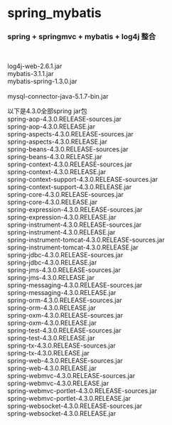 # spring_mybatis
<h3 background="red">spring + springmvc + mybatis + log4j  整合</h3><br>

log4j-web-2.6.1.jar <br>
mybatis-3.1.1.jar <br>
mybatis-spring-1.3.0.jar <br>  
mysql-connector-java-5.1.7-bin.jar <br>

以下是4.3.0全部spring jar包<br>
spring-aop-4.3.0.RELEASE-sources.jar <br>
spring-aop-4.3.0.RELEASE.jar <br>
spring-aspects-4.3.0.RELEASE-sources.jar <br>
spring-aspects-4.3.0.RELEASE.jar <br>
spring-beans-4.3.0.RELEASE-sources.jar <br>
spring-beans-4.3.0.RELEASE.jar <br>
spring-context-4.3.0.RELEASE-sources.jar <br>
spring-context-4.3.0.RELEASE.jar <br>
spring-context-support-4.3.0.RELEASE-sources.jar <br>
spring-context-support-4.3.0.RELEASE.jar <br>
spring-core-4.3.0.RELEASE-sources.jar <br>
spring-core-4.3.0.RELEASE.jar <br>
spring-expression-4.3.0.RELEASE-sources.jar <br>
spring-expression-4.3.0.RELEASE.jar <br>
spring-instrument-4.3.0.RELEASE-sources.jar <br>
spring-instrument-4.3.0.RELEASE.jar <br>
spring-instrument-tomcat-4.3.0.RELEASE-sources.jar <br>
spring-instrument-tomcat-4.3.0.RELEASE.jar <br>
spring-jdbc-4.3.0.RELEASE-sources.jar <br>
spring-jdbc-4.3.0.RELEASE.jar <br>
spring-jms-4.3.0.RELEASE-sources.jar <br>
spring-jms-4.3.0.RELEASE.jar <br>
spring-messaging-4.3.0.RELEASE-sources.jar <br>
spring-messaging-4.3.0.RELEASE.jar <br>
spring-orm-4.3.0.RELEASE-sources.jar <br>
spring-orm-4.3.0.RELEASE.jar <br>
spring-oxm-4.3.0.RELEASE-sources.jar <br>
spring-oxm-4.3.0.RELEASE.jar <br>
spring-test-4.3.0.RELEASE-sources.jar <br>
spring-test-4.3.0.RELEASE.jar <br>
spring-tx-4.3.0.RELEASE-sources.jar <br>
spring-tx-4.3.0.RELEASE.jar <br>
spring-web-4.3.0.RELEASE-sources.jar <br>
spring-web-4.3.0.RELEASE.jar <br>
spring-webmvc-4.3.0.RELEASE-sources.jar <br>
spring-webmvc-4.3.0.RELEASE.jar <br>
spring-webmvc-portlet-4.3.0.RELEASE-sources.jar <br>
spring-webmvc-portlet-4.3.0.RELEASE.jar <br>
spring-websocket-4.3.0.RELEASE-sources.jar <br>
spring-websocket-4.3.0.RELEASE.jar <br>

